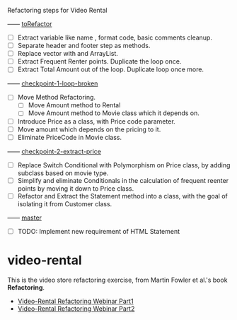 Refactoring steps for Video Rental 

—— [toRefactor](https://gitlab.com/tw-he-dev-bootcamp/base-repos/video-rental/-/refs/switch?destination=tree&path=&ref=toRefactor)
- [ ] Extract variable like name , format code, basic comments cleanup. 
- [ ] Separate header and footer step as methods.
- [ ] Replace vector with and ArrayList.
- [ ] Extract Frequent Renter points. Duplicate the loop once.
- [ ] Extract Total Amount out of the loop. Duplicate loop once more.

—— [checkpoint-1-loop-broken](https://gitlab.com/tw-he-dev-bootcamp/base-repos/video-rental/-/tree/checkpoint-1-loop-broken)
- [ ] Move Method Refactoring. 
    - [ ] Move Amount method to Rental 
    - [ ] Move Amount method to Movie class which it depends on.
- [ ] Introduce Price as a class, with Price code parameter.
- [ ] Move amount which depends on the pricing to it.
- [ ] Eliminate PriceCode in Movie class. 

—— [checkpoint-2-extract-price](https://gitlab.com/tw-he-dev-bootcamp/base-repos/video-rental/-/tree/checkpoint-2-extract-price)
- [ ] Replace Switch Conditional with Polymorphism on Price class, by adding subclass based on movie type.
- [ ] Simplify and eliminate Conditionals in the calculation of frequent reenter points by moving it down to Price class.
- [ ] Refactor and Extract the Statement method into a class, with the goal of isolating it from Customer class.

—— [master](https://gitlab.com/tw-he-dev-bootcamp/base-repos/video-rental/-/tree/master)
- [ ] TODO: Implement new requirement of HTML Statement


# video-rental
This is the video store refactoring exercise, from Martin Fowler et al.'s book __Refactoring__. 
* [Video-Rental Refactoring Webinar Part1](https://www.youtube.com/watch?v=wUqBkzmjGpo&t=2935s)
* [Video-Rental Refactoring Webinar Part2](https://www.youtube.com/watch?v=kdIpqpGccME)

